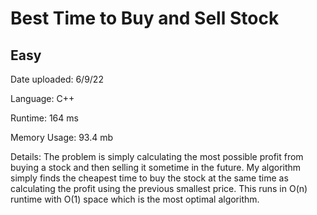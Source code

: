 
# Best Time to Buy and Sell Stock

## Easy

Date uploaded: 6/9/22

Language: C++

Runtime: 164 ms

Memory Usage: 93.4 mb

Details: The problem is simply calculating the most possible profit from buying a stock and then selling it sometime in the future. My algorithm simply finds the cheapest time to buy the stock at the same time as calculating the profit using the previous smallest price. This runs in O(n) runtime with O(1) space which is the most optimal algorithm.
